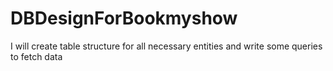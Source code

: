 # DBDesignForBookmyshow
I will create table structure for all necessary entities and write some queries to fetch data
